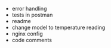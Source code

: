 * error handling
* tests in postman
* readme
* change model to temperature reading
* nginx config
* code comments
